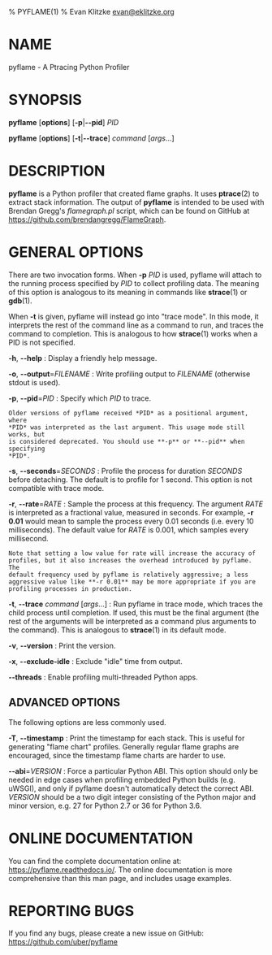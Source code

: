 % PYFLAME(1)
% Evan Klitzke <evan@eklitzke.org>

# NAME

pyflame - A Ptracing Python Profiler

# SYNOPSIS

**pyflame** [**options**] [**-p**|**--pid**] *PID*

**pyflame** [**options**] [**-t**|**--trace**] *command* [*args*...]

# DESCRIPTION

**pyflame** is a Python profiler that created flame graphs. It uses
**ptrace**(2) to extract stack information. The output of **pyflame** is
intended to be used with Brendan Gregg's *flamegraph.pl* script, which can be
found on GitHub at <https://github.com/brendangregg/FlameGraph>.

# GENERAL OPTIONS

There are two invocation forms. When **-p** *PID* is used, pyflame will attach
to the running process specified by *PID* to collect profiling data. The meaning
of this option is analogous to its meaning in commands like **strace**(1) or
**gdb**(1).

When **-t** is given, pyflame will instead go into "trace mode". In this mode,
it interprets the rest of the command line as a command to run, and traces the
command to completion. This is analogous to how **strace**(1) works when a PID
is not specified.

**-h**, **--help**
:   Display a friendly help message.

**-o**, **--output**=*FILENAME*
:   Write profiling output to *FILENAME* (otherwise stdout is used).

**-p**, **--pid**=*PID*
:   Specify which *PID* to trace.

    Older versions of pyflame received *PID* as a positional argument, where
    *PID* was interpreted as the last argument. This usage mode still works, but
    is considered deprecated. You should use **-p** or **--pid** when specifying
    *PID*.

**-s**, **--seconds**=*SECONDS*
:   Profile the process for duration *SECONDS* before detaching. The default is
    to profile for 1 second. This option is not compatible with trace mode.

**-r**, **--rate**=*RATE*
:   Sample the process at this frequency. The argument *RATE* is interpreted as
    a fractional value, measured in seconds. For example, **-r 0.01** would mean
    to sample the process every 0.01 seconds (i.e. every 10 milliseconds). The
    default value for *RATE* is 0.001, which samples every millisecond.

    Note that setting a low value for rate will increase the accuracy of
    profiles, but it also increases the overhead introduced by pyflame. The
    default frequency used by pyflame is relatively aggressive; a less
    aggressive value like **-r 0.01** may be more appropriate if you are
    profiling processes in production.

**-t**, **--trace** *command* [*args*...]
:   Run pyflame in trace mode, which traces the child process until completion.
    If used, this must be the final argument (the rest of the arguments will be
    interpreted as a command plus arguments to the command). This is analogous
    to **strace**(1) in its default mode.

**-v**, **--version**
:   Print the version.

**-x**, **--exclude-idle**
:   Exclude "idle" time from output.

**--threads**
:   Enable profiling multi-threaded Python apps.

## ADVANCED OPTIONS

The following options are less commonly used.

**-T**, **--timestamp**
:   Print the timestamp for each stack. This is useful for generating "flame
    chart" profiles. Generally regular flame graphs are encouraged, since the
    timestamp flame charts are harder to use.

**--abi**=*VERSION*
:   Force a particular Python ABI. This option should only be needed in edge
    cases when profiling embedded Python builds (e.g. uWSGI), and only if
    pyflame doesn't automatically detect the correct ABI. *VERSION* should be a
    two digit integer consisting of the Python major and minor version, e.g. 27
    for Python 2.7 or 36 for Python 3.6.


# ONLINE DOCUMENTATION

You can find the complete documentation online
at: <https://pyflame.readthedocs.io/>. The online documentation is more
comprehensive than this man page, and includes usage examples.

# REPORTING BUGS

If you find any bugs, please create a new issue on
GitHub: <https://github.com/uber/pyflame>
